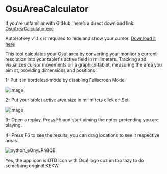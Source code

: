 # OsuAreaCalculator
If you're unfamiliar with GitHub, here’s a direct download link:  
[OsuAreaCalculator.exe](https://github.com/KaikeGold/OsuAreaCalculator/releases/download/OsuAreaCalculator/OsuAreaCalculator.exe)

AutoHotkey v1.1.x is required to hide and show your cursor.
[Download it here](https://www.autohotkey.com/download/ahk-install.exe)

This tool calculates your Osu! area by converting your monitor's current resolution into your tablet's active field in millimeters. Tracking and visualizes cursor movements on a graphics tablet, measuring the area you aim at, providing dimensions and positions.


  

  

1- Put it in bordeless mode by disabling Fullscreen Mode

![image](https://github.com/user-attachments/assets/6b463f7c-e461-4a53-8972-09b97781a8f1)

2- Put your tablet active area size in milimiters click on Set.

![image](https://github.com/user-attachments/assets/14690e24-3af9-44c8-85cd-8340f2893dd9)

3- Open a replay. Press F5 and start aiming the notes pretending you are playing.

4- Press F6 to see the results, you can drag locations to see it respective areas.

![python_eOnyLRh8QB](https://github.com/user-attachments/assets/753aa001-0cd3-4bab-9749-d2867dd7ab33)

Yes, the app icon is OTD icon with Osu! logo cuz im too lazy to do something original KEKW.
